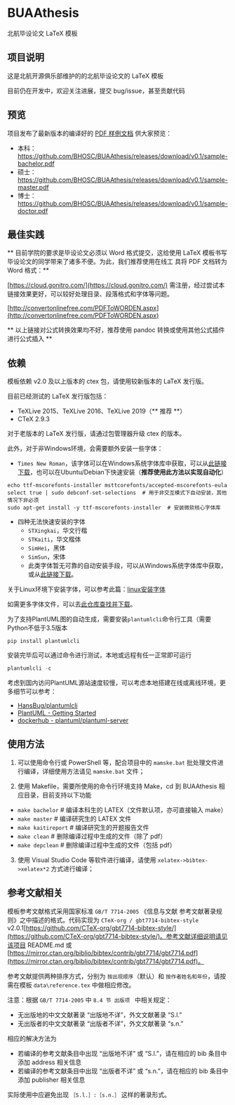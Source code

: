 # BUAAthesis

北航毕设论文 LaTeX 模板

## 项目说明

这是北航开源俱乐部维护的的北航毕设论文的 LaTeX 模板

目前仍在开发中，欢迎关注进展，提交 bug/issue，甚至贡献代码

## 预览

项目发布了最新版本的编译好的 [PDF 样例文档](https://github.com/BHOSC/BUAAthesis/releases/latest) 供大家预览：

+ 本科：https://github.com/BHOSC/BUAAthesis/releases/download/v0.1/sample-bachelor.pdf
+ 硕士：https://github.com/BHOSC/BUAAthesis/releases/download/v0.1/sample-master.pdf
+ 博士：https://github.com/BHOSC/BUAAthesis/releases/download/v0.1/sample-doctor.pdf

## 最佳实践

** 目前学院的要求是毕设论文必须以 Word 格式提交，这给使用 LaTeX
模板书写毕设论文的同学带来了诸多不便。为此，我们推荐使用在线工
具将 PDF 文档转为 Word 格式：**

[https://cloud.gonitro.com/](https://cloud.gonitro.com/) 需注册，经过尝试本链接效果更好，可以较好处理目录、段落格式和字体等问题。

[http://convertonlinefree.com/PDFToWORDEN.aspx](http://convertonlinefree.com/PDFToWORDEN.aspx)

** 以上链接对公式转换效果均不好，推荐使用 pandoc 转换或使用其他公式插件进行公式插入 **

## 依赖

模板依赖 v2.0 及以上版本的 ctex 包，请使用较新版本的 LaTeX 发行版。

目前已经测试的 LaTeX 发行版包括：

+ TeXLive 2015、TeXLive 2016、TeXLive 2019（** 推荐 **）
+ CTeX 2.9.3

对于老版本的 LaTeX 发行版，请通过包管理器升级 ctex 的版本。



此外，对于非Windows环境，会需要额外安装一些字体：

* `Times New Roman`，该字体可以在Windows系统字体库中获取，可以从[此链接下载](https://dl.freefontsfamily.com/download/Times-New-Roman-Font/)，也可以在Ubuntu/Debian下快速安装（**推荐使用此方法以实现自动化**）

```shell
echo ttf-mscorefonts-installer msttcorefonts/accepted-mscorefonts-eula select true | sudo debconf-set-selections  # 用于非交互模式下自动安装，其他情况下非必须
sudo apt-get install -y ttf-mscorefonts-installer  # 安装微软核心字体库
```

* 四种无法快速安装的字体
    * `STXingkai`，华文行楷
    * `STKaiti`，华文楷体
    * `SimHei`，黑体
    * `SimSun`，宋体
    * 此类字体暂无可靠的自动安装手段，可以从Windows系统字体库中获取，或从[此链接下载](https://github.com/dolbydu/font/tree/master/unicode)。

关于Linux环境下安装字体，可以参考此篇：[linux安装字体](https://www.cnblogs.com/wangjiming/p/12553535.html)

如需更多字体文件，可以去[此仓库查找并下载](https://github.com/dolbydu/font)。



为了支持PlantUML图的自动生成，需要安装`plantumlcli`命令行工具（需要Python不低于3.5版本

```shell
pip install plantumlcli
```

安装完毕后可以通过命令进行测试，本地或远程有任一正常即可运行

```python
plantumlcli -c
```

考虑到国内访问PlantUML源站速度较慢，可以考虑本地搭建在线或离线环境，更多细节可以参考：

* [HansBug/plantumlcli](https://github.com/HansBug/plantumlcli)
* [PlantUML - Getting Started](https://plantuml.com/en/starting)
* [dockerhub - plantuml/plantuml-server](https://hub.docker.com/r/plantuml/plantuml-server)


## 使用方法

1. 可以使用命令行或 PowerShell 等，配合项目中的 `mamske.bat` 批处理文件进行编译，详细使用方法请见 `mamske.bat` 文件；

2. 使用 Makefile，需要所使用的命令行环境支持 Make，cd 到 BUAAthesis 相应目录，目前支持以下功能

+ `make bachelor` # 编译本科生的 LATEX（文件默认项，亦可直接输入 make）
+ `make master` # 编译研究生的 LATEX 文件
+ `make kaitireport` # 编译研究生的开题报告文件
+ `make clean` # 删除编译过程中生成的文件（除了 pdf）
+ `make depclean` # 删除编译过程中生成的文件（包括 pdf）

3. 使用 Visual Studio Code 等软件进行编译，请使用 `xelatex->bibtex->xelatex*2` 方式进行编译；

## 参考文献相关

模板参考文献格式采用国家标准 `GB/T 7714-2005` 《信息与文献 参考文献著录规则》之中描述的格式。代码实现为 `CTeX-org / gbt7714-bibtex-style` v2.0.1[https://github.com/CTeX-org/gbt7714-bibtex-style/](https://github.com/CTeX-org/gbt7714-bibtex-style/)。参考文献详细说明请见该项目 README.md 或 [https://mirror.ctan.org/biblio/bibtex/contrib/gbt7714/gbt7714.pdf](https://mirror.ctan.org/biblio/bibtex/contrib/gbt7714/gbt7714.pdf)。

参考文献提供两种排序方式，分别为 ` 按出现顺序 `（默认）和 ` 按作者姓名和年份 `，请按需在模板 `data\reference.tex` 中做相应修改。

注意：根据 `GB/T 7714-2005` 中 `8.4 节 出版项 ` 中相关规定：

+ 无出版地的中文文献著录 “出版地不详”，外文文献著录 “S.l.”
+ 无出版者的中文文献著录 “出版者不详”，外文文献著录 “s.n.”

相应的解决方法为

+ 若编译的参考文献条目中出现 “出版地不详” 或 “S.l.”，请在相应的 bib 条目中添加 address 相关信息
+ 若编译的参考文献条目中出现 “出版者不详” 或 “s.n.”，请在相应的 bib 条目中添加 publisher 相关信息

实际使用中应避免出现 `［S.l.］:［s.n.］` 这样的著录形式。
